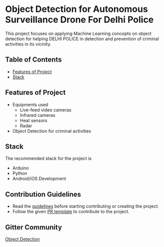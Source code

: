 # Object Detection for Autonomous Surveillance Drone For Delhi Police

This project focuses on applying Machine Learning concepts on object detection for helping DELHI POLICE in detection and prevention of criminal activities in its vicinity.

## Table of Contents
* [Features of Project](#features-of-project)
* [Stack](#stack)

## Features of Project
* Equipments used
    * Live-feed video cameras
    * Infrared cameras
    * Heat sensors
    * Radar
* Object Detection for criminal activities

## Stack
The recommended stack for the project is
* Arduino
* Python
* Android/iOS Development

## Contribution Guidelines
* Read the [guidelines](./CONTRIBUTORS.md) before starting contributing or creating the project.
* Follow the given [PR template](./PULL_REQUEST_TEMPLATE.md) to contribute to the project.

## Gitter Community

[Object Detection](https://gitter.im/iosdofficial/Drone-Object-Detection-ISOC19)

